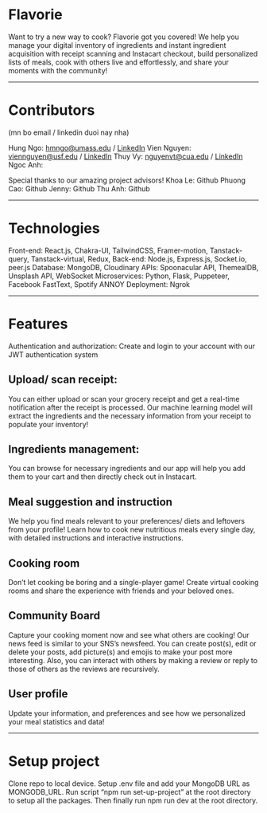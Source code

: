 # Flavorie

Want to try a new way to cook? Flavorie got you covered! We help you manage your digital inventory of ingredients and instant ingredient acquisition with receipt scanning and Instacart checkout, build personalized lists of meals, cook with others live and effortlessly, and share your moments with the community!

___

# Contributors
(mn bo email / linkedin duoi nay nha)

Hung Ngo: hmngo@umass.edu / [LinkedIn](https://www.linkedin.com/in/hungngo1607/)
Vien Nguyen: viennguyen@usf.edu / [LinkedIn](https://www.linkedin.com/in/vien-nguyen-450938289/)
Thuy Vy: nguyenvt@cua.edu / [LinkedIn](https://www.linkedin.com/in/vy-nguyen-7275b2157/)
Ngoc Anh: 

Special thanks to our amazing project advisors!
Khoa Le: Github
Phuong Cao: Github
Jenny: Github
Thu Anh: Github

---

# Technologies
Front-end: React.js, Chakra-UI, TailwindCSS, Framer-motion, Tanstack-query, Tanstack-virtual, Redux, 
Back-end: Node.js, Express.js, Socket.io, peer.js
Database: MongoDB, Cloudinary
APIs: Spoonacular API, ThemealDB, Unsplash API, WebSocket 
Microservices: Python, Flask, Puppeteer, Facebook FastText, Spotify ANNOY
Deployment: Ngrok


---

# Features
Authentication and authorization:
Create and login to your account with our JWT authentication system


## Upload/ scan receipt:
You can either upload or scan your grocery receipt and get a real-time notification after the receipt is processed.
Our machine learning model will extract the ingredients and the necessary information from your receipt to populate your inventory!


## Ingredients management:
You can browse for necessary ingredients and our app will help you add them to your cart and then directly check out in Instacart. 


## Meal suggestion and instruction
We help you find meals relevant to your preferences/ diets and leftovers from your profile! Learn how to cook new nutritious meals every single day, with detailed instructions and interactive instructions.


## Cooking room
Don’t let cooking be boring and a single-player game! Create virtual cooking rooms and share the experience with friends and your beloved ones.


## Community Board
Capture your cooking moment now and see what others are cooking!
Our news feed is similar to your SNS’s newsfeed. You can create post(s), edit or delete your posts, add picture(s) and emojis to make your post more interesting. Also, you can interact with others by making a review or reply to those of others as the reviews are recursively.


## User profile
Update your information, and preferences and see how we personalized your meal statistics and data!

---

# Setup project
Clone repo to local device.
Setup .env file and add your MongoDB URL as MONGODB_URL.
Run script “npm run set-up-project” at the root directory to setup all the packages.
Then finally run npm run dev at the root directory.
